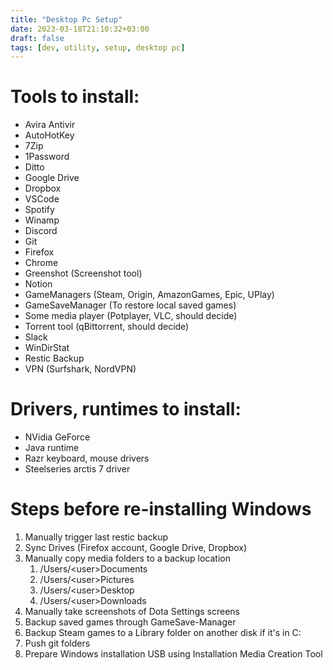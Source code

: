 ```yaml
---
title: "Desktop Pc Setup"
date: 2023-03-18T21:10:32+03:00
draft: false
tags: [dev, utility, setup, desktop pc]
---
```


# Tools to install:
- Avira Antivir
- AutoHotKey
- 7Zip
- 1Password
- Ditto
- Google Drive
- Dropbox
- VSCode
- Spotify
- Winamp
- Discord
- Git
- Firefox
- Chrome
- Greenshot (Screenshot tool)
- Notion
- GameManagers (Steam, Origin, AmazonGames, Epic, UPlay)
- GameSaveManager (To restore local saved games)
- Some media player (Potplayer, VLC, should decide)
- Torrent tool (qBittorrent, should decide)
- Slack
- WinDirStat
- Restic Backup
- VPN (Surfshark, NordVPN)

# Drivers, runtimes to install:
- NVidia GeForce
- Java runtime
- Razr keyboard, mouse drivers
- Steelseries arctis 7 driver

# Steps before re-installing Windows
1. Manually trigger last restic backup
1. Sync Drives (Firefox account, Google Drive, Dropbox)
1. Manually copy media folders to a backup location
    1. /Users/\<user\>Documents
    1. /Users/\<user\>Pictures
    1. /Users/\<user\>Desktop
    1. /Users/\<user\>Downloads
1. Manually take screenshots of Dota Settings screens
1. Backup saved games through GameSave-Manager
1. Backup Steam games to a Library folder on another disk if it's in C:
1. Push git folders
1. Prepare Windows installation USB using Installation Media Creation Tool